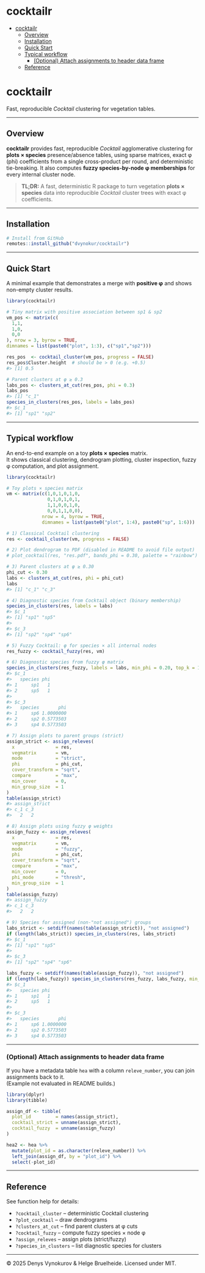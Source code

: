 cocktailr
================

- [cocktailr](#cocktailr)
  - [Overview](#overview)
  - [Installation](#installation)
  - [Quick Start](#quick-start)
  - [Typical workflow](#typical-workflow)
    - [(Optional) Attach assignments to header data
      frame](#optional-attach-assignments-to-header-data-frame)
  - [Reference](#reference)

# cocktailr

Fast, reproducible *Cocktail* clustering for vegetation tables.

------------------------------------------------------------------------

## Overview

**cocktailr** provides fast, reproducible *Cocktail* agglomerative
clustering for **plots × species** presence/absence tables, using sparse
matrices, exact φ (phi) coefficients from a single cross-product per
round, and deterministic tie-breaking. It also computes **fuzzy
species-by-node φ memberships** for every internal cluster node.

> **TL;DR:** A fast, deterministic R package to turn vegetation **plots
> × species** data into reproducible *Cocktail* cluster trees with exact
> φ coefficients.

------------------------------------------------------------------------

## Installation

``` r
# Install from GitHub
remotes::install_github("dvynokur/cocktailr")
```

------------------------------------------------------------------------

## Quick Start

A minimal example that demonstrates a merge with **positive φ** and
shows non-empty cluster results.

``` r
library(cocktailr)

# Tiny matrix with positive association between sp1 & sp2
vm_pos <- matrix(c(
  1,1,
  1,0,
  0,0
), nrow = 3, byrow = TRUE,
dimnames = list(paste0("plot", 1:3), c("sp1","sp2")))

res_pos  <- cocktail_cluster(vm_pos, progress = FALSE)
res_pos$Cluster.height  # should be > 0 (e.g. +0.5)
#> [1] 0.5

# Parent clusters at φ ≥ 0.3
labs_pos <- clusters_at_cut(res_pos, phi = 0.3)
labs_pos
#> [1] "c_1"
species_in_clusters(res_pos, labels = labs_pos)
#> $c_1
#> [1] "sp1" "sp2"
```

------------------------------------------------------------------------

## Typical workflow

An end-to-end example on a toy **plots × species** matrix.  
It shows classical clustering, dendrogram plotting, cluster inspection,
fuzzy φ computation, and plot assignment.

``` r
library(cocktailr)

# Toy plots × species matrix
vm <- matrix(c(1,0,1,0,1,0,
               0,1,0,1,0,1,
               1,1,0,0,1,0,
               0,0,1,1,0,0),
             nrow = 4, byrow = TRUE,
             dimnames = list(paste0("plot", 1:4), paste0("sp", 1:6)))

# 1) Classical Cocktail clustering
res <- cocktail_cluster(vm, progress = FALSE)

# 2) Plot dendrogram to PDF (disabled in README to avoid file output)
# plot_cocktail(res, "res.pdf", bands_phi = 0.30, palette = "rainbow")

# 3) Parent clusters at φ ≥ 0.30
phi_cut <- 0.30
labs <- clusters_at_cut(res, phi = phi_cut)
labs
#> [1] "c_1" "c_3"

# 4) Diagnostic species from Cocktail object (binary membership)
species_in_clusters(res, labels = labs)
#> $c_1
#> [1] "sp1" "sp5"
#> 
#> $c_3
#> [1] "sp2" "sp4" "sp6"

# 5) Fuzzy Cocktail: φ for species × all internal nodes
res_fuzzy <- cocktail_fuzzy(res, vm)

# 6) Diagnostic species from fuzzy φ matrix
species_in_clusters(res_fuzzy, labels = labs, min_phi = 0.20, top_k = 10)
#> $c_1
#>   species phi
#> 1     sp1   1
#> 2     sp5   1
#> 
#> $c_3
#>   species       phi
#> 1     sp6 1.0000000
#> 2     sp2 0.5773503
#> 3     sp4 0.5773503

# 7) Assign plots to parent groups (strict)
assign_strict <- assign_releves(
  x               = res,
  vegmatrix       = vm,
  mode            = "strict",
  phi             = phi_cut,
  cover_transform = "sqrt",
  compare         = "max",
  min_cover       = 0,
  min_group_size  = 1
)
table(assign_strict)
#> assign_strict
#> c_1 c_3 
#>   2   2

# 8) Assign plots using fuzzy φ weights
assign_fuzzy <- assign_releves(
  x               = res,
  vegmatrix       = vm,
  mode            = "fuzzy",
  phi             = phi_cut,
  cover_transform = "sqrt",
  compare         = "max",
  min_cover       = 0,
  phi_mode        = "thresh",
  min_group_size  = 1
)
table(assign_fuzzy)
#> assign_fuzzy
#> c_1 c_3 
#>   2   2

# 9) Species for assigned (non-"not assigned") groups
labs_strict <- setdiff(names(table(assign_strict)), "not assigned")
if (length(labs_strict)) species_in_clusters(res, labs_strict)
#> $c_1
#> [1] "sp1" "sp5"
#> 
#> $c_3
#> [1] "sp2" "sp4" "sp6"

labs_fuzzy <- setdiff(names(table(assign_fuzzy)), "not assigned")
if (length(labs_fuzzy)) species_in_clusters(res_fuzzy, labs_fuzzy, min_phi = 0.15, top_k = 20)
#> $c_1
#>   species phi
#> 1     sp1   1
#> 2     sp5   1
#> 
#> $c_3
#>   species       phi
#> 1     sp6 1.0000000
#> 2     sp2 0.5773503
#> 3     sp4 0.5773503
```

------------------------------------------------------------------------

### (Optional) Attach assignments to header data frame

If you have a metadata table `hea` with a column `releve_number`, you
can join assignments back to it.  
(Example not evaluated in README builds.)

``` r
library(dplyr)
library(tibble)

assign_df <- tibble(
  plot_id         = names(assign_strict),
  cocktail_strict = unname(assign_strict),
  cocktail_fuzzy  = unname(assign_fuzzy)
)

hea2 <- hea %>%
  mutate(plot_id = as.character(releve_number)) %>%
  left_join(assign_df, by = "plot_id") %>%
  select(-plot_id)
```

------------------------------------------------------------------------

## Reference

See function help for details:

- `?cocktail_cluster` – deterministic Cocktail clustering  
- `?plot_cocktail` – draw dendrograms  
- `?clusters_at_cut` – find parent clusters at φ cuts  
- `?cocktail_fuzzy` – compute fuzzy species × node φ  
- `?assign_releves` – assign plots (strict/fuzzy)  
- `?species_in_clusters` – list diagnostic species for clusters

------------------------------------------------------------------------

© 2025 Denys Vynokurov & Helge Bruelheide. Licensed under MIT.
